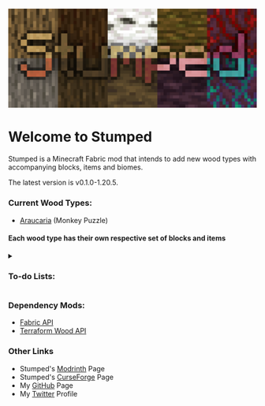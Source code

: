 ![Stumped](https://raw.githubusercontent.com/PollyThePancake/Stumped/main/logo.png)

# Welcome to Stumped

Stumped is a Minecraft Fabric mod that intends to add new wood types with accompanying blocks, items and biomes.

The latest version is v0.1.0-1.20.5.

### Current Wood Types:

- [Araucaria](https://en.wikipedia.org/wiki/Araucaria) (Monkey Puzzle)

#### Each wood type has their own respective set of blocks and items


<details> <summary><h3>To-do Lists:</h3></summary>

#### v0.2.0:

- Boats
- DataGen (Tags, Recipes etc.)

#### v0.3.0:

- Custom Trees
- Rework Textures

#### v1.0.0:

- At least 5 wood types in total
- Biomes for the new trees

#### Post v1.0.0:

- Fruit drops or unique drops from certain trees
- Ice cream, cheesecakes and fruit salads from those new fruits
- A leaf for every type of tree that can be kept in a book to index them all
- More variants of vanilla cherry blossom trees

</details>

### Dependency Mods:

- [Fabric API](https://github.com/FabricMC/fabric)
- [Terraform Wood API](https://github.com/TerraformersMC/Terraform)

### Other Links

- Stumped's [Modrinth](https://modrinth.com/mod/stumped) Page
- Stumped's [CurseForge](https://www.curseforge.com/minecraft/mc-mods/stumped) Page
- My [GitHub](https://github.com/PollyThePancake) Page
- My [Twitter](https://twitter.com/PollyThePancake) Profile
